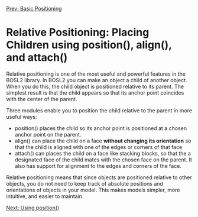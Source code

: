 [Prev: Basic Positioning](Tutorial-Attachment-Basic-Positioning)

# Relative Positioning: Placing Children using position(), align(), and attach()

Relative positioning is one of the most useful and powerful features
in the BOSL2 library.  In BOSL2 you can make an object a child of
another object.  When you do this, the child object is positioned
relative to its parent.  The simplest result is that the child appears
so that its anchor point coincides with the center of the parent.

Three modules enable you to position the child relative to the parent
in more useful ways:

* position() places the child so its anchor point is positioned at a chosen anchor point on the parent. 
* align() can place the child on a face **without changing its orientation** so that the child is aligned with one of the edges or corners of that face
* attach() can places the child on a face like stacking blocks, so that the a designated face of the child mates with the chosen face on the parent.  It also has support for alignment to the edges and corners of the face.

Relative positioning means that since objects are positioned relative
to other objects, you do not need to keep track of absolute positions
and orientations of objects in your model.  This makes models simpler,
more intuitive, and easier to maintain.

[Next: Using position()](Tutorial-Attachment-Position)
